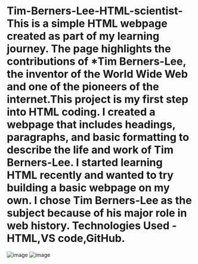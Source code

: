 # Tim-Berners-Lee-HTML-scientist- This is a simple HTML webpage created as part of my learning journey. The page highlights the contributions of *Tim Berners-Lee, the inventor of the World Wide Web and one of the pioneers of the internet.This project is my first step into HTML coding. I created a webpage that includes headings, paragraphs, and basic formatting to describe the life and work of Tim Berners-Lee.  I started learning HTML recently and wanted to try building a basic webpage on my own. I chose Tim Berners-Lee as the subject because of his major role in web history. Technologies Used - HTML,VS code,GitHub.
![image](https://github.com/user-attachments/assets/430f23fe-9fd0-4b5d-8772-a39d4d9520ac)
![image](https://github.com/user-attachments/assets/66bb5e54-0a1b-4db4-b228-7276dfe595a3)

